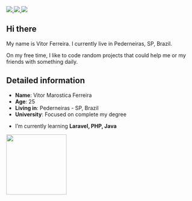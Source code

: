 <div>
    <a target='_blank' href="https://twitter.com/tchowmf">
        <img src="https://img.shields.io/badge/Twitter-1DA1F2?style=for-the-badge&logo=twitter&logoColor=white">
    </a>
    <a target='_blank' href="https://instagram.com/vitor_f">
        <img src="https://img.shields.io/badge/Instagram-E4405F?style=for-the-badge&logo=instagram&logoColor=white">
    </a>
    <a target='_blank' href="https://linkedin.com/in/vitor-ferreira-003a88228">
        <img src="https://img.shields.io/badge/LinkedIn-0077B5?style=for-the-badge&logo=linkedin&logoColor=white">
    </a>
</div>

## Hi there

My name is Vitor Ferreira. I currently live in Pederneiras, SP, Brazil. 

On my free time, I like to code random projects that could help me or my friends with something daily.

## Detailed information
* **Name**: Vitor Marostica Ferreira
* **Age**: 25
* **Living in**: Pederneiras - SP, Brazil
* **University**: Focused on complete my degree
- I’m currently learning **Laravel, PHP, Java**

<div align="left">
  <a href="https://github.com/tchowmf">
  <img height="160em" src="https://github-readme-stats.vercel.app/api?username=tchowmf&show_icons=true&theme=dark&include_all_commits=true&count_private=true"/>
</div>
